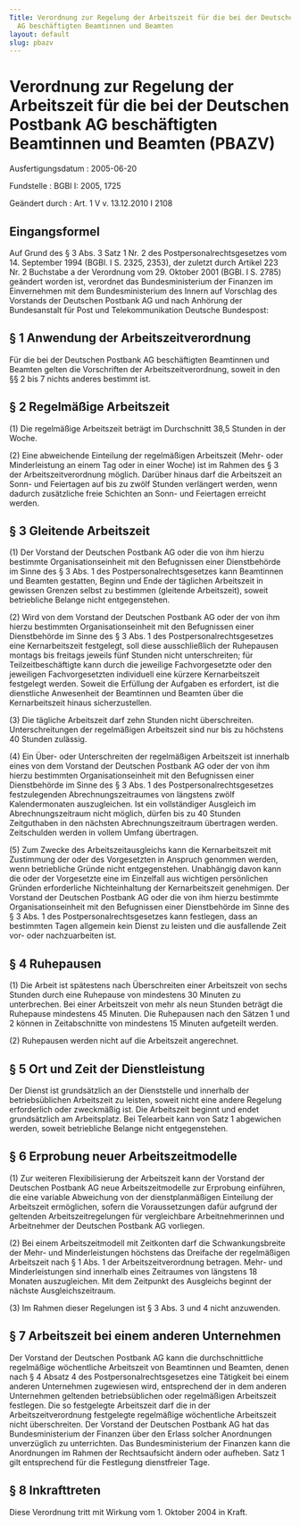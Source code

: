 ```yaml
---
Title: Verordnung zur Regelung der Arbeitszeit für die bei der Deutschen Postbank
  AG beschäftigten Beamtinnen und Beamten
layout: default
slug: pbazv
---
```


# Verordnung zur Regelung der Arbeitszeit für die bei der Deutschen Postbank AG beschäftigten Beamtinnen und Beamten (PBAZV)

Ausfertigungsdatum
:   2005-06-20

Fundstelle
:   BGBl I: 2005, 1725

Geändert durch
:   Art. 1 V v. 13.12.2010 I 2108



## Eingangsformel

Auf Grund des § 3 Abs. 3 Satz 1 Nr. 2 des Postpersonalrechtsgesetzes
vom 14. September 1994 (BGBl. I S. 2325, 2353), der zuletzt durch
Artikel 223 Nr. 2 Buchstabe a der Verordnung vom 29. Oktober 2001
(BGBl. I S. 2785) geändert worden ist, verordnet das Bundesministerium
der Finanzen im Einvernehmen mit dem Bundesministerium des Innern auf
Vorschlag des Vorstands der Deutschen Postbank AG und nach Anhörung
der Bundesanstalt für Post und Telekommunikation Deutsche Bundespost:


## § 1 Anwendung der Arbeitszeitverordnung

Für die bei der Deutschen Postbank AG beschäftigten Beamtinnen und
Beamten gelten die Vorschriften der Arbeitszeitverordnung, soweit in
den §§ 2 bis 7 nichts anderes bestimmt ist.


## § 2 Regelmäßige Arbeitszeit

(1) Die regelmäßige Arbeitszeit beträgt im Durchschnitt 38,5 Stunden
in der Woche.

(2) Eine abweichende Einteilung der regelmäßigen Arbeitszeit (Mehr-
oder Minderleistung an einem Tag oder in einer Woche) ist im Rahmen
des § 3 der Arbeitszeitverordnung möglich. Darüber hinaus darf die
Arbeitszeit an Sonn- und Feiertagen auf bis zu zwölf Stunden
verlängert werden, wenn dadurch zusätzliche freie Schichten an Sonn-
und Feiertagen erreicht werden.


## § 3 Gleitende Arbeitszeit

(1) Der Vorstand der Deutschen Postbank AG oder die von ihm hierzu
bestimmte Organisationseinheit mit den Befugnissen einer Dienstbehörde
im Sinne des § 3 Abs. 1 des Postpersonalrechtsgesetzes kann Beamtinnen
und Beamten gestatten, Beginn und Ende der täglichen Arbeitszeit in
gewissen Grenzen selbst zu bestimmen (gleitende Arbeitszeit), soweit
betriebliche Belange nicht entgegenstehen.

(2) Wird von dem Vorstand der Deutschen Postbank AG oder der von ihm
hierzu bestimmten Organisationseinheit mit den Befugnissen einer
Dienstbehörde im Sinne des § 3 Abs. 1 des Postpersonalrechtsgesetzes
eine Kernarbeitszeit festgelegt, soll diese ausschließlich der
Ruhepausen montags bis freitags jeweils fünf Stunden nicht
unterschreiten; für Teilzeitbeschäftigte kann durch die jeweilige
Fachvorgesetzte oder den jeweiligen Fachvorgesetzten individuell eine
kürzere Kernarbeitszeit festgelegt werden. Soweit die Erfüllung der
Aufgaben es erfordert, ist die dienstliche Anwesenheit der Beamtinnen
und Beamten über die Kernarbeitszeit hinaus sicherzustellen.

(3) Die tägliche Arbeitszeit darf zehn Stunden nicht überschreiten.
Unterschreitungen der regelmäßigen Arbeitszeit sind nur bis zu
höchstens 40 Stunden zulässig.

(4) Ein Über- oder Unterschreiten der regelmäßigen Arbeitszeit ist
innerhalb eines von dem Vorstand der Deutschen Postbank AG oder der
von ihm hierzu bestimmten Organisationseinheit mit den Befugnissen
einer Dienstbehörde im Sinne des § 3 Abs. 1 des
Postpersonalrechtsgesetzes festzulegenden Abrechnungszeitraumes von
längstens zwölf Kalendermonaten auszugleichen. Ist ein vollständiger
Ausgleich im Abrechnungszeitraum nicht möglich, dürfen bis zu 40
Stunden Zeitguthaben in den nächsten Abrechnungszeitraum übertragen
werden. Zeitschulden werden in vollem Umfang übertragen.

(5) Zum Zwecke des Arbeitszeitausgleichs kann die Kernarbeitszeit mit
Zustimmung der oder des Vorgesetzten in Anspruch genommen werden, wenn
betriebliche Gründe nicht entgegenstehen. Unabhängig davon kann die
oder der Vorgesetzte eine im Einzelfall aus wichtigen persönlichen
Gründen erforderliche Nichteinhaltung der Kernarbeitszeit genehmigen.
Der Vorstand der Deutschen Postbank AG oder die von ihm hierzu
bestimmte Organisationseinheit mit den Befugnissen einer Dienstbehörde
im Sinne des § 3 Abs. 1 des Postpersonalrechtsgesetzes kann festlegen,
dass an bestimmten Tagen allgemein kein Dienst zu leisten und die
ausfallende Zeit vor- oder nachzuarbeiten ist.


## § 4 Ruhepausen

(1) Die Arbeit ist spätestens nach Überschreiten einer Arbeitszeit von
sechs Stunden durch eine Ruhepause von mindestens 30 Minuten zu
unterbrechen. Bei einer Arbeitszeit von mehr als neun Stunden beträgt
die Ruhepause mindestens 45 Minuten. Die Ruhepausen nach den Sätzen 1
und 2 können in Zeitabschnitte von mindestens 15 Minuten aufgeteilt
werden.

(2) Ruhepausen werden nicht auf die Arbeitszeit angerechnet.


## § 5 Ort und Zeit der Dienstleistung

Der Dienst ist grundsätzlich an der Dienststelle und innerhalb der
betriebsüblichen Arbeitszeit zu leisten, soweit nicht eine andere
Regelung erforderlich oder zweckmäßig ist. Die Arbeitszeit beginnt und
endet grundsätzlich am Arbeitsplatz. Bei Telearbeit kann von Satz 1
abgewichen werden, soweit betriebliche Belange nicht entgegenstehen.


## § 6 Erprobung neuer Arbeitszeitmodelle

(1) Zur weiteren Flexibilisierung der Arbeitszeit kann der Vorstand
der Deutschen Postbank AG neue Arbeitszeitmodelle zur Erprobung
einführen, die eine variable Abweichung von der dienstplanmäßigen
Einteilung der Arbeitszeit ermöglichen, sofern die Voraussetzungen
dafür aufgrund der geltenden Arbeitszeitregelungen für vergleichbare
Arbeitnehmerinnen und Arbeitnehmer der Deutschen Postbank AG
vorliegen.

(2) Bei einem Arbeitszeitmodell mit Zeitkonten darf die
Schwankungsbreite der Mehr- und Minderleistungen höchstens das
Dreifache der regelmäßigen Arbeitszeit nach § 1 Abs. 1 der
Arbeitszeitverordnung betragen. Mehr- und Minderleistungen sind
innerhalb eines Zeitraumes von längstens 18 Monaten auszugleichen. Mit
dem Zeitpunkt des Ausgleichs beginnt der nächste Ausgleichszeitraum.

(3) Im Rahmen dieser Regelungen ist § 3 Abs. 3 und 4 nicht anzuwenden.


## § 7 Arbeitszeit bei einem anderen Unternehmen

Der Vorstand der Deutschen Postbank AG kann die durchschnittliche
regelmäßige wöchentliche Arbeitszeit von Beamtinnen und Beamten, denen
nach § 4 Absatz 4 des Postpersonalrechtsgesetzes eine Tätigkeit bei
einem anderen Unternehmen zugewiesen wird, entsprechend der in dem
anderen Unternehmen geltenden betriebsüblichen oder regelmäßigen
Arbeitszeit festlegen. Die so festgelegte Arbeitszeit darf die in der
Arbeitszeitverordnung festgelegte regelmäßige wöchentliche Arbeitszeit
nicht überschreiten. Der Vorstand der Deutschen Postbank AG hat das
Bundesministerium der Finanzen über den Erlass solcher Anordnungen
unverzüglich zu unterrichten. Das Bundesministerium der Finanzen kann
die Anordnungen im Rahmen der Rechtsaufsicht ändern oder aufheben.
Satz 1 gilt entsprechend für die Festlegung dienstfreier Tage.


## § 8 Inkrafttreten

Diese Verordnung tritt mit Wirkung vom 1. Oktober 2004 in Kraft.


